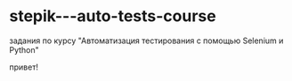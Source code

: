# stepik---auto-tests-course
задания по курсу "Автоматизация тестирования с помощью Selenium и Python"

привет!

